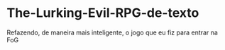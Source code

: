 # The-Lurking-Evil-RPG-de-texto
Refazendo, de maneira mais inteligente, o jogo que eu fiz para entrar na FoG 
